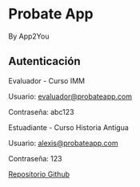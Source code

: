 # Probate App
By App2You

## Autenticación

Evaluador - Curso IMM

Usuario: evaluador@probateapp.com

Contraseña: abc123


Estuadiante - Curso Historia Antigua

Usuario: alexis@probateapp.com

Contraseña: 123

[Repositorio Github](https://github.com/alexisromriv/ProbateApp)
